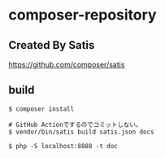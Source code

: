 # composer-repository

## Created By Satis
https://github.com/composer/satis

## build
```
$ composer install

# GitHub Actionでするのでコミットしない。
$ vendor/bin/satis build satis.json docs

$ php -S localhost:8888 -t doc
```
